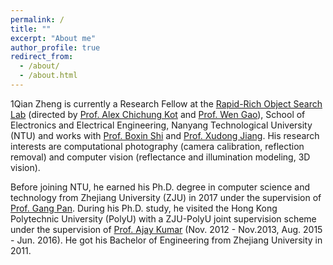 ```yaml
---
permalink: /
title: ""
excerpt: "About me"
author_profile: true
redirect_from: 
  - /about/
  - /about.html
---
```

1Qian Zheng is currently a Research Fellow at the [Rapid-Rich Object Search Lab](https://rose.ntu.edu.sg/Pages/Home.aspx) (directed by [Prof. Alex Chichung Kot](https://www.ntu.edu.sg/home/eackot/) and [Prof. Wen Gao](http://www.jdl.ac.cn/htm-gaowen/index_en.htm)), School of Electronics and Electrical Engineering, Nanyang Technological University (NTU) and works with [Prof. Boxin Shi](http://alumni.media.mit.edu/~shiboxin/) and [Prof. Xudong Jiang](https://www.ntu.edu.sg/home/exdjiang/).
His research interests are computational photography (camera calibration, reflection removal) and computer vision (reflectance and illumination modeling, 3D vision).

Before joining NTU, he earned his Ph.D. degree in computer science and technology from Zhejiang University (ZJU) in 2017 under the supervision of [Prof. Gang Pan](https://person.zju.edu.cn/en/gpan).
During his Ph.D. study, he visited the Hong Kong Polytechnic University (PolyU) with a ZJU-PolyU joint supervision scheme under the supervision of [Prof. Ajay Kumar](https://www4.comp.polyu.edu.hk/~csajaykr/) (Nov. 2012 - Nov.2013, Aug. 2015 - Jun. 2016).
He got his Bachelor of Engineering from Zhejiang University in 2011.

